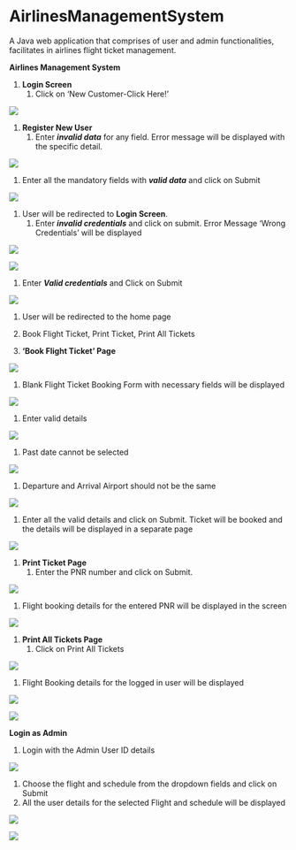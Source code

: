 # AirlinesManagementSystem
A Java web application that comprises of user and admin functionalities, facilitates in airlines flight ticket management.

**Airlines Management System**

1. **Login Screen** 
   1. Click on ‘New Customer-Click Here!’

![](/readme-png/Aspose.Words.e626b3d2-4415-446d-99b8-067c14180506.001.png)

1. **Register New User**
   1. Enter ***invalid data*** for any field. Error message will be displayed with the specific detail.

![](/readme-png/Aspose.Words.e626b3d2-4415-446d-99b8-067c14180506.002.png)

1. Enter all the mandatory fields with ***valid data*** and click on Submit

![](/readme-png/Aspose.Words.e626b3d2-4415-446d-99b8-067c14180506.003.png)

1. User will be redirected to **Login Screen**. 
   1. Enter ***invalid credentials*** and click on submit. Error Message ‘Wrong Credentials’ will be displayed

![](Aspose.Words.e626b3d2-4415-446d-99b8-067c14180506.004.png)


![](Aspose.Words.e626b3d2-4415-446d-99b8-067c14180506.005.png)

1. Enter ***Valid credentials*** and Click on Submit

![](Aspose.Words.e626b3d2-4415-446d-99b8-067c14180506.006.png)

1. User will be redirected to the home page
1. Book Flight Ticket, Print Ticket, Print All Tickets


1. **‘Book Flight Ticket’ Page**

![](Aspose.Words.e626b3d2-4415-446d-99b8-067c14180506.007.png)

1. Blank Flight Ticket Booking Form with necessary fields will be displayed

![](Aspose.Words.e626b3d2-4415-446d-99b8-067c14180506.008.jpeg)

1. Enter valid details 

![](Aspose.Words.e626b3d2-4415-446d-99b8-067c14180506.009.jpeg)

1. Past date cannot be selected

![](Aspose.Words.e626b3d2-4415-446d-99b8-067c14180506.010.jpeg)

1. Departure and Arrival Airport should not be the same

![](Aspose.Words.e626b3d2-4415-446d-99b8-067c14180506.011.jpeg)

1. Enter all the valid details and click on Submit. Ticket will be booked and the details will be displayed in a separate page

![](Aspose.Words.e626b3d2-4415-446d-99b8-067c14180506.012.png)

1. **Print Ticket Page**
   1. Enter the PNR number and click on Submit.

![](Aspose.Words.e626b3d2-4415-446d-99b8-067c14180506.013.png)

1. Flight booking details for the entered PNR will be displayed in the screen

![](Aspose.Words.e626b3d2-4415-446d-99b8-067c14180506.014.png)


1. **Print All Tickets Page**
   1. Click on Print All Tickets

![](Aspose.Words.e626b3d2-4415-446d-99b8-067c14180506.007.png)

1. Flight Booking details for the logged in user will be displayed

![](Aspose.Words.e626b3d2-4415-446d-99b8-067c14180506.015.png)

![](Aspose.Words.e626b3d2-4415-446d-99b8-067c14180506.016.png)


**Login as Admin**

1. Login with the Admin User ID details

![](Aspose.Words.e626b3d2-4415-446d-99b8-067c14180506.017.png)

1. Choose the flight and schedule from the dropdown fields and click on Submit
1. All the user details for the selected Flight and schedule will be displayed

![](Aspose.Words.e626b3d2-4415-446d-99b8-067c14180506.018.png)

![](Aspose.Words.e626b3d2-4415-446d-99b8-067c14180506.019.png)
